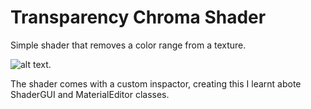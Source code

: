# Transparency Chroma Shader

Simple shader that removes a color range from a texture.  

![alt text](https://github.com/TutanDev/UnityPortfolio/blob/master/UnityProject/Assets/ReadMeImages/TransChromaOff.jpg?raw=true "Title").



The shader comes with a custom inspactor, creating this I learnt abote ShaderGUI and MaterialEditor classes.
